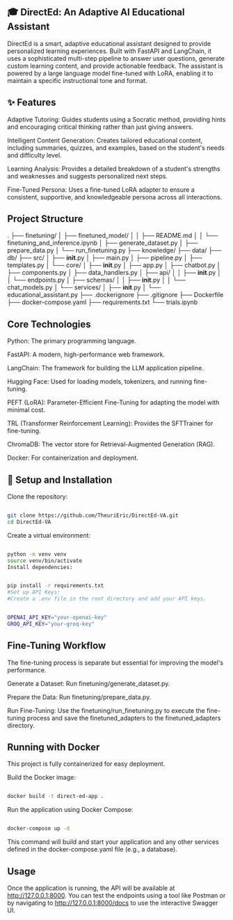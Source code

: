 ## 🎓 DirectEd: An Adaptive AI Educational Assistant
DirectEd is a smart, adaptive educational assistant designed to provide personalized learning experiences. Built with FastAPI and LangChain, it uses a sophisticated multi-step pipeline to answer user questions, generate custom learning content, and provide actionable feedback. The assistant is powered by a large language model fine-tuned with LoRA, enabling it to maintain a specific instructional tone and format.

## ✨ Features
Adaptive Tutoring: Guides students using a Socratic method, providing hints and encouraging critical thinking rather than just giving answers.

Intelligent Content Generation: Creates tailored educational content, including summaries, quizzes, and examples, based on the student's needs and difficulty level.

Learning Analysis: Provides a detailed breakdown of a student's strengths and weaknesses and suggests personalized next steps.

Fine-Tuned Persona: Uses a fine-tuned LoRA adapter to ensure a consistent, supportive, and knowledgeable persona across all interactions.

## Project Structure
.
├── finetuning/
│   ├── finetuned_model/
│   │   ├── README.md
│   │   └── finetuning_and_inference.ipynb
│   ├── generate_dataset.py
│   ├── prepare_data.py
│   └── run_finetuning.py
├── knowledge/
├── data/
├── db/
├── src/
│   ├── __init__.py
│   ├── main.py
│   ├── pipeline.py
│   ├── templates.py
│   └── core/
│       ├── __init__.py
│       ├── app.py
│       ├── chatbot.py
│       ├── components.py
│       ├── data_handlers.py
│       ├── api/
│       │   ├── __init__.py
│       │   └── endpoints.py
│       ├── schemas/
│       │   ├── __init__.py
│       │   └── chat_models.py
│       └── services/
│           ├── __init__.py
│           └── educational_assistant.py
├── .dockerignore
├── .gitignore
├── Dockerfile
├── docker-compose.yaml
├── requirements.txt
└── trials.ipynb

## Core Technologies
Python: The primary programming language.

FastAPI: A modern, high-performance web framework.

LangChain: The framework for building the LLM application pipeline.

Hugging Face: Used for loading models, tokenizers, and running fine-tuning.

PEFT (LoRA): Parameter-Efficient Fine-Tuning for adapting the model with minimal cost.

TRL (Transformer Reinforcement Learning): Provides the SFTTrainer for fine-tuning.

ChromaDB: The vector store for Retrieval-Augmented Generation (RAG).

Docker: For containerization and deployment.

## 🚀 Setup and Installation
Clone the repository:
```Bash

git clone https://github.com/TheuriEric/DirectEd-VA.git
cd DirectEd-VA
```
Create a virtual environment:

```Bash

python -m venv venv
source venv/bin/activate
Install dependencies:
```

```Bash

pip install -r requirements.txt
#Set up API Keys:
#Create a .env file in the root directory and add your API keys.


OPENAI_API_KEY="your-openai-key"
GROQ_API_KEY="your-groq-key"
```
## Fine-Tuning Workflow
The fine-tuning process is separate but essential for improving the model's performance.

Generate a Dataset: Run finetuning/generate_dataset.py.

Prepare the Data: Run finetuning/prepare_data.py.

Run Fine-Tuning: Use the finetuning/run_finetuning.py to execute the fine-tuning process and save the finetuned_adapters to the finetuned_adapters directory.


## Running with Docker
This project is fully containerized for easy deployment.

Build the Docker image:

```Bash

docker build -t direct-ed-app .
```
Run the application using Docker Compose:

```Bash

docker-compose up -d
```
This command will build and start your application and any other services defined in the docker-compose.yaml file (e.g., a database).

## Usage
Once the application is running, the API will be available at http://127.0.0.1:8000. You can test the endpoints using a tool like Postman or by navigating to http://127.0.0.1:8000/docs to use the interactive Swagger UI.

